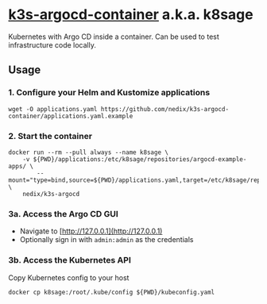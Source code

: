 # [k3s-argocd-container][project] a.k.a. k8sage

Kubernetes with Argo CD inside a container.
Can be used to test infrastructure code locally.


## Usage


### 1. Configure your Helm and Kustomize applications

```shell
wget -O applications.yaml https://github.com/nedix/k3s-argocd-container/applications.yaml.example
```


### 2. Start the container

```shell
docker run --rm --pull always --name k8sage \
    -v ${PWD}/applications:/etc/k8sage/repositories/argocd-example-apps/ \
		--mount="type=bind,source=${PWD}/applications.yaml,target=/etc/k8sage/repositories/config/applications.yaml" \
    nedix/k3s-argocd
```


### 3a. Access the Argo CD GUI

- Navigate to [http://127.0.0.1](http://127.0.0.1)
- Optionally sign in with `admin:admin` as the credentials


### 3b. Access the Kubernetes API

Copy Kubernetes config to your host

```shell
docker cp k8sage:/root/.kube/config ${PWD}/kubeconfig.yaml
```


[project]: https://hub.docker.com/r/nedix/k3s-argocd
